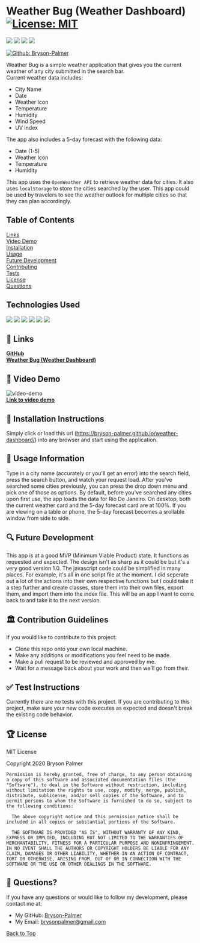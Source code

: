## <a id='back-to-top' > </a>
  # Weather Bug (Weather Dashboard)   [![License: MIT](https://img.shields.io/badge/License-MIT-yellow.svg)](https://opensource.org/licenses/MIT)

  <p>
    <img src="https://img.shields.io/github/languages/top/Bryson-Palmer/weather-dashboard"  />
    <img src="https://img.shields.io/github/repo-size/Bryson-Palmer/weather-dashboard" />
    <img src="https://img.shields.io/github/issues/Bryson-Palmer/weather-dashboard" />
    <img src="https://img.shields.io/github/last-commit/Bryson-Palmer/weather-dashboard" >
</p>
<p>
    <a href="https://github.com/Bryson-Palmer">
        <img alt="Github: Bryson-Palmer" src="https://img.shields.io/github/followers/Bryson-Palmer ?style=social" target="_blank" />
    </a>
</p>

  Weather Bug is a simple weather application that gives you the current weather of any city submitted in the search bar. </br>
Current weather data includes:
* City Name
* Date
* Weather Icon
* Temperature
* Humidity
* Wind Speed
* UV Index

The app also includes a 5-day forecast with the following data:
* Date (1-5)
* Weather Icon
* Temperature
* Humidity

This app uses the `OpenWeather API` to retrieve weather data for cities. It also uses `localStorage` to store the cities searched by the user. This app could be used by travelers to see the weather outlook for multiple cities so that they can plan accordingly. 

  

  ## Table of Contents
  [Links](#links) </br>
  [Video Demo](#video-demo) </br>
  [Installation](#installation) </br>
  [Usage](#usage) </br>
  [Future Development](#future-development) </br>
  [Contributing](#contributing) </br>
  [Tests](#tests) </br>
  [License](#license) </br>
  [Questions](#questions) </br>
  
  ## Technologies Used

<p>
  <img src="https://img.shields.io/badge/Javascript-yellow" />
  <img src="https://img.shields.io/badge/jQuery-yellow" />
  <img src="https://img.shields.io/badge/HTML-orange" />
  <img src="https://img.shields.io/badge/CSS-informational" />
  <img src="https://img.shields.io/badge/Boostrap-informational" />
  <img src="https://img.shields.io/badge/-OpenWeather API-greenBright" >
</p>

  ## 🔗 <a id='links'></a> Links
  [**GitHub**](https://github.com/Bryson-Palmer/weather-dashboard) </br>
  [**Weather Bug (Weather Dashboard)**](https://bryson-palmer.github.io/weather-dashboard/) </br>
  

  ## 📸 <a id='video-demo'></a> Video Demo
  ![video-demo](./assets/img/Weather-Bug.gif) </br>
  [**Link to video demo**](https://drive.google.com/file/d/1wvr9UMAzLzlPMlnLYI3GsLe6t2y3-RK7/preview) </br>

  ## 🔧 <a id='installation'></a> Installation Instructions
  Simply click or load this url (https://bryson-palmer.github.io/weather-dashboard/) into any browser and start using the application.


  ## 💼  <a id='usage'></a> Usage Information
  Type in a city name (accurately or you'll get an error) into the search field, press the search button, and watch your request load. After you've searched some cities previously, you can press the drop down menu and pick one of those as options. By default, before you've searched any cities upon first use, the app loads the data for Rio De Janeiro. On desktop, both the current weather card and the 5-day forecast card are at 100%. If you are viewing on a table or phone, the 5-day forecast becomes a srollable window from side to side.


  ## 🔍 <a id='future-development'></a> Future Development
  This app is at a good MVP (Minimum Viable Product) state. It functions as requested and expected. The design isn't as sharp as it could be but it's a very good version 1.0. The javascript code could be simplified in many places. For example, it's all in one script file at the moment. I did seperate out a lot of the actions into their own respective functions but I could take it a step further and create classes, store them into their own files, export them, and import them into the index file. This will be an app I want to come back to and take it to the next version. 


  ## 🏛️ <a id='contributing'></a> Contribution Guidelines
  If you would like to contribute to this project:
* Clone this repo onto your own local machine.
* Make any additions or modifications you feel need to be made.
* Make a pull request to be reviewed and approved by me.
* Wait for a message back about your work and then we'll go from their.


## ✅ <a id='tests'></a> Test Instructions
  Currently there are no tests with this project. If you are contributing to this project, make sure your new code executes as expected and doesn't break the existing code behavior.


  ## 🏆 <a id='license'></a> License
  MIT License

  Copyright 2020   Bryson Palmer

  ```
  Permission is hereby granted, free of charge, to any person obtaining a copy of this software and associated documentation files (the "Software"), to deal in the Software without restriction, including without limitation the rights to use, copy, modify, merge, publish, distribute, sublicense, and/or sell copies of the Software, and to permit persons to whom the Software is furnished to do so, subject to the following conditions:
    
    The above copyright notice and this permission notice shall be included in all copies or substantial portions of the Software.
    
    THE SOFTWARE IS PROVIDED "AS IS", WITHOUT WARRANTY OF ANY KIND, EXPRESS OR IMPLIED, INCLUDING BUT NOT LIMITED TO THE WARRANTIES OF MERCHANTABILITY, FITNESS FOR A PARTICULAR PURPOSE AND NONINFRINGEMENT. IN NO EVENT SHALL THE AUTHORS OR COPYRIGHT HOLDERS BE LIABLE FOR ANY CLAIM, DAMAGES OR OTHER LIABILITY, WHETHER IN AN ACTION OF CONTRACT, TORT OR OTHERWISE, ARISING FROM, OUT OF OR IN CONNECTION WITH THE SOFTWARE OR THE USE OR OTHER DEALINGS IN THE SOFTWARE.
  ```


  ## 📡 <a id='questions'></a> Questions?
  If you have any questions or would like to follow my development, please contact me at: </br>
  * My GitHub: [Bryson-Palmer](https://github.com/Bryson-Palmer) </br>
  * My Email: [brysonpalmer@gmail.com](mailto:brysonpalmer@gmail.com) </br>

  [Back to Top](#back-to-top)
